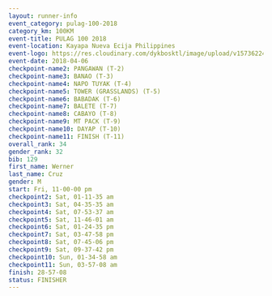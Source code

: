 ```yaml
---
layout: runner-info 
event_category: pulag-100-2018 
category_km: 100KM 
event-title: PULAG 100 2018 
event-location: Kayapa Nueva Ecija Philippines 
event-logo: https://res.cloudinary.com/dykbosktl/image/upload/v1573622467/Logo/logo-p1_tnutwz.jpg 
event-date: 2018-04-06 
checkpoint-name2: PANGAWAN (T-2) 
checkpoint-name3: BANAO (T-3) 
checkpoint-name4: NAPO TUYAK (T-4) 
checkpoint-name5: TOWER (GRASSLANDS) (T-5) 
checkpoint-name6: BABADAK (T-6) 
checkpoint-name7: BALETE (T-7) 
checkpoint-name8: CABAYO (T-8) 
checkpoint-name9: MT PACK (T-9) 
checkpoint-name10: DAYAP (T-10) 
checkpoint-name11: FINISH (T-11) 
overall_rank: 34
gender_rank: 32
bib: 129
first_name: Werner
last_name: Cruz
gender: M
start: Fri, 11-00-00 pm
checkpoint2: Sat, 01-11-35 am
checkpoint3: Sat, 04-35-35 am
checkpoint4: Sat, 07-53-37 am
checkpoint5: Sat, 11-46-01 am
checkpoint6: Sat, 01-24-35 pm
checkpoint7: Sat, 03-47-58 pm
checkpoint8: Sat, 07-45-06 pm
checkpoint9: Sat, 09-37-42 pm
checkpoint10: Sun, 01-34-58 am
checkpoint11: Sun, 03-57-08 am
finish: 28-57-08
status: FINISHER
---
```


